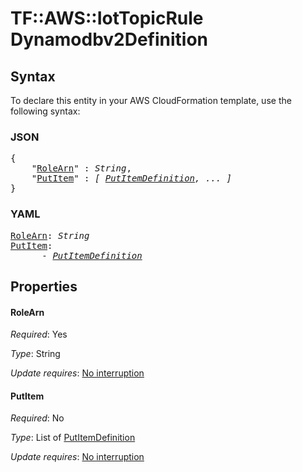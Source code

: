 # TF::AWS::IotTopicRule Dynamodbv2Definition

## Syntax

To declare this entity in your AWS CloudFormation template, use the following syntax:

### JSON

<pre>
{
    "<a href="#rolearn" title="RoleArn">RoleArn</a>" : <i>String</i>,
    "<a href="#putitem" title="PutItem">PutItem</a>" : <i>[ <a href="putitemdefinition.md">PutItemDefinition</a>, ... ]</i>
}
</pre>

### YAML

<pre>
<a href="#rolearn" title="RoleArn">RoleArn</a>: <i>String</i>
<a href="#putitem" title="PutItem">PutItem</a>: <i>
      - <a href="putitemdefinition.md">PutItemDefinition</a></i>
</pre>

## Properties

#### RoleArn

_Required_: Yes

_Type_: String

_Update requires_: [No interruption](https://docs.aws.amazon.com/AWSCloudFormation/latest/UserGuide/using-cfn-updating-stacks-update-behaviors.html#update-no-interrupt)

#### PutItem

_Required_: No

_Type_: List of <a href="putitemdefinition.md">PutItemDefinition</a>

_Update requires_: [No interruption](https://docs.aws.amazon.com/AWSCloudFormation/latest/UserGuide/using-cfn-updating-stacks-update-behaviors.html#update-no-interrupt)

